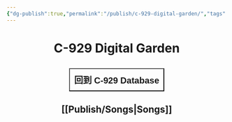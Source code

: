 ```yaml
---
{"dg-publish":true,"permalink":"/publish/c-929-digital-garden/","tags":"gardenEntry"}
---
```


# C-929 Digital Garden

<div style="display: flex; justify-content: center; cursor: pointer;"> 
	<a href="https://c929-song.super.site/" target="_blank"> 
		<button style=" font-size: 20px; padding: 10px; height: fit-content; margin-top: 10px; background: var(--text-accent); font-weight: 600; color: var(--text-on-accent); "> 
			回到 C-929 Database 
		</button> 
	</a>
 </div>

## [[Publish/Songs\|Songs]]



<style>
h1,h2,h3,h4,h5,h6{
	text-align: center;
}
</style>